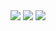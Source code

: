 <div align = "Center", margin-bottom:4px>
<img src="https://github-readme-stats.vercel.app/api?username=LecoSchmittElias&show_icons=true&theme=tokyonight"/> 
<img src="https://github-readme-streak-stats.herokuapp.com/?user=LecoSchmittElias&theme=tokyonight"/>
  <img src="https://github-readme-stats-eight-theta.vercel.app/api/top-langs/?username=LecoSchmittElias&layout=compact&langs_count=8&theme=tokyonight&include_all_commits=true&count_private=true"/> 
</div>  
